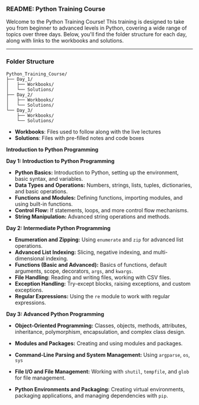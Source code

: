 ### README: Python Training Course

Welcome to the Python Training Course! This training is designed to take you from beginner to advanced levels in Python, covering a wide range of topics over three days. Below, you'll find the folder structure for each day, along with links to the workbooks and solutions.

---

### Folder Structure

```
Python_Training_Course/
├── Day_1/
│   ├── Workbooks/
│   └── Solutions/
├── Day_2/
│   ├── Workbooks/
│   └── Solutions/
└── Day_3/
    ├── Workbooks/
    └── Solutions/
```

- <strong>Workbooks</strong>: Files used to follow along with the live lectures
- <strong>Solutions</strong>: Files with pre-filled notes and code boxes

**Introduction to Python Programming**

**Day 1: Introduction to Python Programming**
- **Python Basics:** Introduction to Python, setting up the environment, basic syntax, and variables.
- **Data Types and Operations:** Numbers, strings, lists, tuples, dictionaries, and basic operations.
- **Functions and Modules:** Defining functions, importing modules, and using built-in functions.
- **Control Flow:** If statements, loops, and more control flow mechanisms.
- **String Manipulation:** Advanced string operations and methods.

**Day 2: Intermediate Python Programming**
- **Enumeration and Zipping:** Using `enumerate` and `zip` for advanced list operations.
- **Advanced List Indexing:** Slicing, negative indexing, and multi-dimensional indexing.
- **Functions (Basic and Advanced):** Basics of functions, default arguments, scope, decorators, `args`, and `kwargs`.
- **File Handling:** Reading and writing files, working with CSV files.
- **Exception Handling:** Try-except blocks, raising exceptions, and custom exceptions.
- **Regular Expressions:** Using the `re` module to work with regular expressions.

**Day 3: Advanced Python Programming**
- **Object-Oriented Programming:** Classes, objects, methods, attributes, inheritance, polymorphism, encapsulation, and complex class design.
- **Modules and Packages:** Creating and using modules and packages.
- **Command-Line Parsing and System Management:** Using `argparse`, `os`, `sys`

- **File I/O and File Management:** Working with `shutil`, `tempfile`, and `glob` for file management.
- **Python Environments and Packaging:** Creating virtual environments, packaging applications, and managing dependencies with `pip`.

